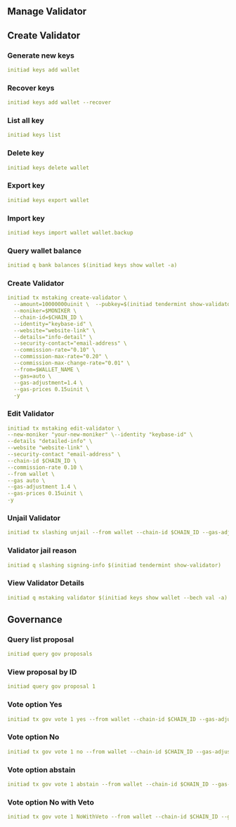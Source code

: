 ## Manage Validator

## Create Validator

### Generate new keys
```yaml
initiad keys add wallet
```

### Recover keys
```yaml
initiad keys add wallet --recover
```

### List all key
```yaml
initiad keys list
```

### Delete key
```yaml
initiad keys delete wallet
```

### Export key
```yaml
initiad keys export wallet
```

### Import key
```yaml
initiad keys import wallet wallet.backup
```

### Query wallet balance
```yaml
initiad q bank balances $(initiad keys show wallet -a)
```

### Create Validator
```yaml
initiad tx mstaking create-validator \
  --amount=10000000uinit \  --pubkey=$(initiad tendermint show-validator) \
  --moniker=$MONIKER \
  --chain-id=$CHAIN_ID \
  --identity="keybase-id" \
  --website="website-link" \
  --details="info-detail" \
  --security-contact="email-address" \
  --commission-rate="0.10" \
  --commission-max-rate="0.20" \
  --commission-max-change-rate="0.01" \
  --from=$WALLET_NAME \
  --gas=auto \
  --gas-adjustment=1.4 \
  --gas-prices 0.15uinit \
  -y
```

### Edit Validator
```yaml
initiad tx mstaking edit-validator \
--new-moniker "your-new-moniker" \--identity "keybase-id" \
--details "detailed-info" \
--website "website-link" \
--security-contact "email-address" \
--chain-id $CHAIN_ID \
--commission-rate 0.10 \
--from wallet \
--gas auto \
--gas-adjustment 1.4 \
--gas-prices 0.15uinit \
-y
```

### Unjail Validator
```yaml
initiad tx slashing unjail --from wallet --chain-id $CHAIN_ID --gas-adjustment 1.4 --gas auto --gas-prices 0.15uinit -y
```

### Validator jail reason
```yaml
initiad q slashing signing-info $(initiad tendermint show-validator)
```

### View Validator Details 
```yaml
initiad q mstaking validator $(initiad keys show wallet --bech val -a)
```


## Governance

### Query list proposal
```yaml
initiad query gov proposals
```
### View proposal by ID
```yaml
initiad query gov proposal 1
```

### Vote option Yes
```yaml
initiad tx gov vote 1 yes --from wallet --chain-id $CHAIN_ID --gas-adjustment 1.4 --gas auto --gas-prices 0.15uinit -y
```

### Vote option No
```yaml
initiad tx gov vote 1 no --from wallet --chain-id $CHAIN_ID --gas-adjustment 1.4 --gas auto --gas-prices 0.15uinit -y
```

### Vote option abstain
```yaml
initiad tx gov vote 1 abstain --from wallet --chain-id $CHAIN_ID --gas-adjustment 1.4 --gas auto --gas-prices 0.15uinit -y
```

### Vote option No with Veto
```yaml
initiad tx gov vote 1 NoWithVeto --from wallet --chain-id $CHAIN_ID --gas-adjustment 1.4 --gas auto --gas-prices 0.15uinit -y
```
